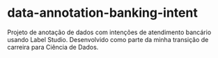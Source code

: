 # data-annotation-banking-intent
Projeto de anotação de dados com intenções de atendimento bancário usando Label Studio. Desenvolvido como parte da minha transição de carreira para Ciência de Dados.
